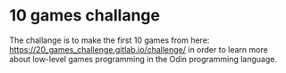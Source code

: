 # 10 games challange

The challange is to make the first 10 games from here: https://20_games_challenge.gitlab.io/challenge/ in order to learn more about low-level games programming in the Odin programming language.
